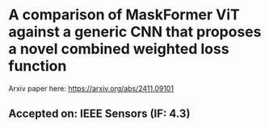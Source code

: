 # A comparison of MaskFormer ViT against a generic CNN that proposes a novel combined weighted loss function


Arxiv paper here: https://arxiv.org/abs/2411.09101

## Accepted on: IEEE Sensors (IF: 4.3)
